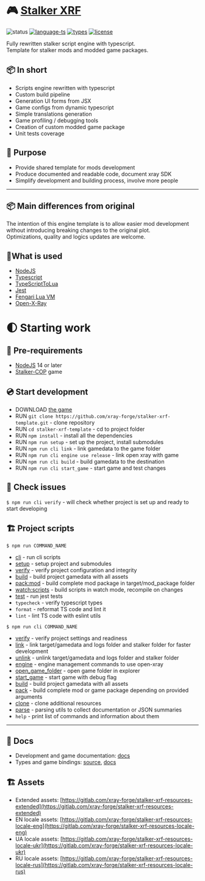 # 🎮 [Stalker XRF](README.md)

![status](https://github.com/xray-forge/stalker-xrf-template/actions/workflows/build_and_test.yml/badge.svg)
[![language-ts](https://img.shields.io/badge/language-typescript-blue.svg?style=flat)](https://github.com/xray-forge/stalker-xrf-template/search?l=typescript)
[![types](https://img.shields.io/badge/docs-types-blue.svg?style=flat)](https://xray-forge.github.io/xray-16-types/index.html)
[![license](https://img.shields.io/badge/license-MIT-blue.svg?style=flat)](https://github.com/Neloreck/dreamstate/blob/master/LICENSE)

<p>
Fully rewritten stalker script engine with typescript. <br/>
Template for stalker mods and modded game packages. <br/>
</p>

## 📦 In short

- Scripts engine rewritten with typescript
- Custom build pipeline
- Generation UI forms from JSX
- Game configs from dynamic typescript
- Simple translations generation
- Game profiling / debugging tools
- Creation of custom modded game package
- Unit tests coverage

## 📍 Purpose

- Provide shared template for mods development
- Produce documented and readable code, document xray SDK
- Simplify development and building process, involve more people

---

## 📦 Main differences from original

The intention of this engine template is to allow easier mod development without introducing breaking changes to the original plot. <br/>
Optimizations, quality and logics updates are welcome.

## 📌What is used

- [NodeJS](https://nodejs.org/en/)
- [Typescript](https://www.typescriptlang.org/)
- [TypeScriptToLua](https://typescripttolua.github.io/docs/getting-started)
- [Jest](https://jestjs.io/)
- [Fengari Lua VM](https://github.com/fengari-lua/fengari)
- [Open-X-Ray](https://github.com/OpenXRay/xray-16)

# 🌓 Starting work

## 🧰 Pre-requirements

- [NodeJS](https://nodejs.org/en/) 14 or later
- [Stalker-COP](https://store.steampowered.com/app/41700/STALKER_Call_of_Pripyat/) game

## 💿 Start development

- DOWNLOAD [the game](https://store.steampowered.com/app/41700/STALKER_Call_of_Pripyat/)
- RUN `git clone https://github.com/xray-forge/stalker-xrf-template.git` - clone repository
- RUN `cd stalker-xrf-template` - cd to project folder
- RUN `npm install` - install all the dependencies
- RUN `npm run setup` - set up the project, install submodules
- RUN `npm run cli link` - link gamedata to the game folder
- RUN `npm run cli engine use release` - link open xray with game
- RUN `npm run cli build` - build gamedata to the destination
- RUN `npm run cli start_game` - start game and test changes

## 🧰 Check issues

`$ npm run cli verify` - will check whether project is set up and ready to start developing

## 🏗️ Project scripts

`$ npm run COMMAND_NAME`

- [cli](cli/README.md) - run cli scripts
- [setup](cli/info/README.md) - setup project and submodules
- [verify](cli/verify/README.md) - verify project configuration and integrity
- [build](cli/build/README.md) - build project gamedata with all assets
- [pack:mod](cli/pack/README.md) - build complete mod package in target/mod_package folder
- [watch:scripts](cli/build/README.md) - build scripts in watch mode, recompile on changes
- [test](cli/test/README.md) - run jest tests
- `typecheck` - verify typescript types
- `format` - reformat TS code and lint it
- `lint` - lint TS code with eslint utils

`$ npm run cli COMMAND_NAME`

- [verify](cli/verify/README.md) - verify project settings and readiness
- [link](cli/link/README.md) - link target/gamedata and logs folder and stalker folder for faster development
- [unlink](cli/build/README.md) - unlink target/gamedata and logs folder and stalker folder
- [engine](cli/build/README.md) - engine management commands to use open-xray
- [open_game_folder](cli/build/README.md) - open game folder in explorer
- [start_game](cli/build/README.md) - start game with debug flag
- [build](cli/build/README.md) - build project gamedata with all assets
- [pack](cli/pack/README.md) - build complete mod or game package depending on provided arguments
- [clone](cli/clone/README.md) - clone additional resources
- [parse](cli/parse/README.md) - parsing utils to collect documentation or JSON summaries
- `help` - print list of commands and information about them

---

## 🧰 Docs

- Development and game documentation: [docs](doc/README.md)
- Types and game bindings: [source](https://github.com/xray-forge/xray-16-types), [docs](https://xray-forge.github.io/xray-16-types/modules.html)

## 🏗️ Assets

- Extended assets: [https://gitlab.com/xray-forge/stalker-xrf-resources-extended](https://gitlab.com/xray-forge/stalker-xrf-resources-extended)
- EN locale assets: [https://gitlab.com/xray-forge/stalker-xrf-resources-locale-eng](https://gitlab.com/xray-forge/stalker-xrf-resources-locale-eng)
- UA locale assets: [https://gitlab.com/xray-forge/stalker-xrf-resources-locale-ukr](https://gitlab.com/xray-forge/stalker-xrf-resources-locale-ukr)
- RU locale assets: [https://gitlab.com/xray-forge/stalker-xrf-resources-locale-rus](https://gitlab.com/xray-forge/stalker-xrf-resources-locale-rus)
